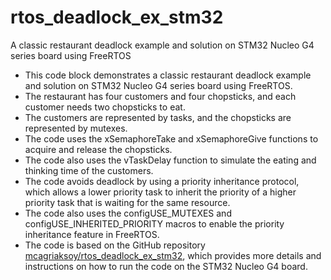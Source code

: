 # rtos_deadlock_ex_stm32
A classic restaurant deadlock example and solution on STM32 Nucleo G4 series board using FreeRTOS

 * This code block demonstrates a classic restaurant deadlock example and solution on STM32 Nucleo G4 series board using FreeRTOS.
 * The restaurant has four customers and four chopsticks, and each customer needs two chopsticks to eat.
 * The customers are represented by tasks, and the chopsticks are represented by mutexes.
 * The code uses the xSemaphoreTake and xSemaphoreGive functions to acquire and release the chopsticks.
 * The code also uses the vTaskDelay function to simulate the eating and thinking time of the customers.
 * The code avoids deadlock by using a priority inheritance protocol, which allows a lower priority task to inherit the priority of a higher priority task that is waiting for the same resource.
 * The code also uses the configUSE_MUTEXES and configUSE_INHERITED_PRIORITY macros to enable the priority inheritance feature in FreeRTOS.
 * The code is based on the GitHub repository [mcagriaksoy/rtos_deadlock_ex_stm32](https://github.com/mcagriaksoy/rtos_deadlock_ex_stm32), which provides more details and instructions on how to run the code on the STM32 Nucleo G4 board.
